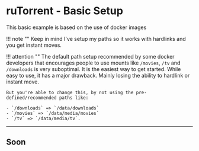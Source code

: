 # ruTorrent - Basic Setup

This basic example is based on the use of docker images

!!! note ""
    Keep in mind I've setup my paths so it works with hardlinks and you get instant moves.

!!! attention ""
    The default path setup recommended by some docker developers that encourages people to use mounts like `/movies`, `/tv` and `/downloads` is very suboptimal. It is the easiest way to get started. While easy to use, it has a major drawback. Mainly losing the ability to hardlink or instant move.

    But you're able to change this, by not using the pre-defined/recommended paths like:

    - `/downloads` => `/data/downloads`
    - `/movies` => `/data/media/movies`
    - `/tv` => `/data/media/tv`.

------

## Soon
